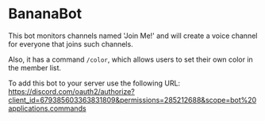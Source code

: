 # BananaBot
This bot monitors channels named 'Join Me!' and will create a voice channel for everyone
that joins such channels.

Also, it has a command `/color`, which allows users to set their own color in the member list.

To add this bot to your server use the following URL:
https://discord.com/oauth2/authorize?client_id=679385603363831809&permissions=285212688&scope=bot%20applications.commands
